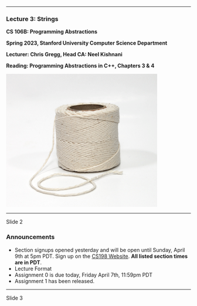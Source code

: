 ***

### **Lecture 3: Strings**

**CS 106B: Programming Abstractions**

**Spring 2023, Stanford University Computer Science Department**

**Lecturer: Chris Gregg, Head CA: Neel Kishnani**

**Reading: Programming Abstractions in C++, Chapters 3 & 4**

<img src="./image/ball-of-string.png" alt="ball-of-string" style="zoom:50%;" />

***

Slide 2

### **Announcements**

- Section signups opened yesterday and will be open until Sunday, April 9th at 5pm PDT. Sign up on the [CS198 Website](https://cs198.stanford.edu/cs198/auth/default.aspx). **All listed section times are in PDT**.
- Lecture Format
- Assignment 0 is due today, Friday April 7th, 11:59pm PDT
- Assignment 1 has been released.

***

Slide 3













